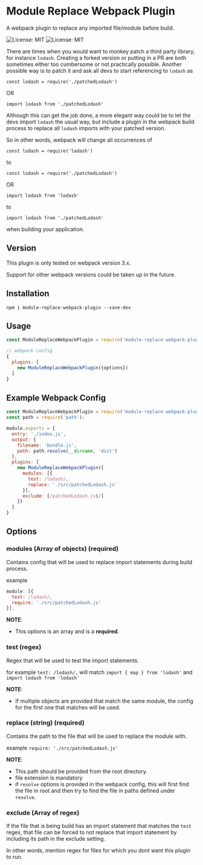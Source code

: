 # Module Replace Webpack Plugin
A webpack plugin to replace any imported file/module before build.

![License: MIT](https://img.shields.io/badge/License-MIT-yellow.svg) ![License: MIT](https://travis-ci.org/nerdchacha/module-replace-webpack-plugin.svg?branch=master)

There are times when you would want to monkey patch a third party library, for instance `lodash`. 
Creating a forked version or putting in a PR are both sometimes either too cumbersome or not practically possible.
Another possible way is to patch it and ask all devs to start referencing to `lodash` as 

`const lodash = require('./patchedLodash')`

OR

`import lodash from './patchedLodash'`

Although this can get the job done, a more elegant way could be to let the devs import `lodash` the usual way, but include a plugin in the webpack build process to replace all `lodash` imports with your patched version.

So in other words, webpack will change all occurrences of 

`const lodash = require('lodash')` 

to

`const lodash = require('./patchedLodash')`

OR

`import lodash from 'lodash'`

to

`import lodash from './patchedLodash'`

when  building your application.

## Version
This plugin is only tested on webpack version 3.x.

Support for other webpack versions could be taken up in the future.


## Installation
```
npm i module-replace-webpack-plugin --save-dev
```

## Usage
```js
const ModuleReplaceWebpackPlugin = require('module-replace-webpack-plugin');

// webpack config
{
  plugins: [
    new ModuleReplaceWebpackPlugin({options})
  ]
}
```

## Example Webpack Config
```js
const ModuleReplaceWebpackPlugin = require('module-replace-webpack-plugin');
const path = require('path');

module.exports = {
  entry: './index.js',
  output: {
    filename: 'bundle.js',
    path: path.resolve(__dirname, 'dist')
  },
  plugins: [
    new ModuleReplaceWebpackPlugin({
      modules: [{
        test: /lodash/,
        replace: './src/patchedLodash.js'
      }],
      exclude: [/patchedLodash.js$/]
    })
  ]
}

```

## Options
### modules (Array of objects) (required)
Contains config that will be used to replace import statements during build process.

example 
```js
module: [{
  test: /lodash/,
  require: './src/patchedLodash.js'
}],
```

**NOTE**: 
- This options is an array and is a **required**.

### test (regex)
Regex that will be used to test the import statements.

for example 
`test: /lodash/,`
will match `import { map } from 'lodash'`
and `import lodash from 'lodash'`

**NOTE**:
- If multiple objects are provided that match the same module, the config for the first one that matches will be used.

### replace (string) (required)
Contains the path to the file that will be used to replace the module with.

example `require: './src/patchedLodash.js'`

**NOTE**: 
- This path should be provided from the root directory.
- file extension is mandatory
- if `resolve` options is provided in the webpack config, this will first find the file in root and then try to find the file in paths defined under `resolve`.


### exclude (Array of regex)
If the file that is being build has an import statement that matches the `test` regex, that file can be forced to not replace that import statement by including its path in the exclude setting.

In other words, mention regex for files for which you dont want this plugin to run.
